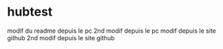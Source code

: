 # hubtest

modif du readme depuis le pc
2nd modif depuis le pc
modif depuis le site github
2nd modif depuis le site github
